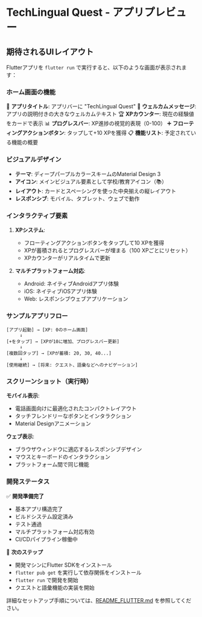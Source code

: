 # TechLingual Quest - アプリプレビュー

## 期待されるUIレイアウト

Flutterアプリを `flutter run` で実行すると、以下のような画面が表示されます：

### ホーム画面の機能

🎯 **アプリタイトル**: アプリバーに "TechLingual Quest"
📱 **ウェルカムメッセージ**: アプリの説明付きの大きなウェルカムテキスト
🏆 **XPカウンター**: 現在の経験値をカードで表示
📊 **プログレスバー**: XP進捗の視覚的表現（0-100）
➕ **フローティングアクションボタン**: タップして+10 XPを獲得
📋 **機能リスト**: 予定されている機能の概要

### ビジュアルデザイン

- **テーマ**: ディープパープルカラースキームのMaterial Design 3
- **アイコン**: メインビジュアル要素として学校/教育アイコン（📚）
- **レイアウト**: カードとスペーシングを使った中央揃えの縦レイアウト
- **レスポンシブ**: モバイル、タブレット、ウェブで動作

### インタラクティブ要素

1. **XPシステム**:
   - フローティングアクションボタンをタップして10 XPを獲得
   - XPが蓄積されるとプログレスバーが埋まる（100 XPごとにリセット）
   - XPカウンターがリアルタイムで更新

2. **マルチプラットフォーム対応**:
   - Android: ネイティブAndroidアプリ体験
   - iOS: ネイティブiOSアプリ体験
   - Web: レスポンシブウェブアプリケーション

### サンプルアプリフロー

```
[アプリ起動] → [XP: 0のホーム画面]
     ↓
[+をタップ] → [XPが10に増加、プログレスバー更新]
     ↓
[複数回タップ] → [XPが蓄積: 20, 30, 40...]
     ↓
[使用継続] → [将来: クエスト、語彙などへのナビゲーション]
```

### スクリーンショット（実行時）

**モバイル表示**:
- 電話画面向けに最適化されたコンパクトレイアウト
- タッチフレンドリーなボタンとインタラクション
- Material Designアニメーション

**ウェブ表示**:
- ブラウザウィンドウに適応するレスポンシブデザイン
- マウスとキーボードのインタラクション
- プラットフォーム間で同じ機能

### 開発ステータス

✅ **開発準備完了**
- 基本アプリ構造完了
- ビルドシステム設定済み
- テスト通過
- マルチプラットフォーム対応有効
- CI/CDパイプライン稼働中

🚀 **次のステップ**
- 開発マシンにFlutter SDKをインストール
- `flutter pub get` を実行して依存関係をインストール
- `flutter run` で開発を開始
- クエストと語彙機能の実装を開始

詳細なセットアップ手順については、[README_FLUTTER.md](README_FLUTTER.md) を参照してください。
